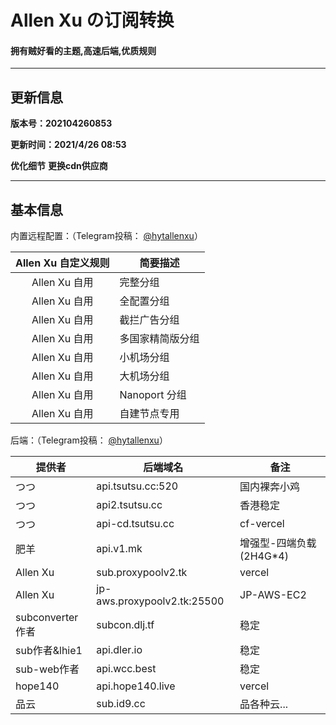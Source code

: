 # Allen Xu の订阅转换

#### 拥有贼好看的主题,高速后端,优质规则

------

## 更新信息

**版本号：202104260853**

**更新时间：2021/4/26 08:53**

**优化细节**
**更换cdn供应商**

------

## 基本信息

内置远程配置：（Telegram投稿： [@hytallenxu](https://t.me/hytallenxu)）

| Allen Xu 自定义规则 | 简要描述       |
| :------: | ------------------------ |
| Allen Xu 自用 | 完整分组   |
| Allen Xu 自用 | 全配置分组 |
| Allen Xu 自用 | 截拦广告分组 |
| Allen Xu 自用 | 多国家精简版分组 |
| Allen Xu 自用 | 小机场分组 |
| Allen Xu 自用 | 大机场分组 |
| Allen Xu 自用 | Nanoport 分组 |
| Allen Xu 自用 | 自建节点专用 |


后端：（Telegram投稿： [@hytallenxu](https://t.me/hytallenxu)）

| 提供者           | 后端域名                                  | 备注                     |
| ---------------- | ----------------------------------------- | ------------------------ |
| つつ             | api.tsutsu.cc:520                         | 国内裸奔小鸡             |
| つつ             | api2.tsutsu.cc                            | 香港稳定                 |
| つつ             | api-cd.tsutsu.cc                          | cf-vercel            |
| 肥羊             | api.v1.mk                                 | 增强型-四端负载 (2H4G*4) |
| Allen Xu         | sub.proxypoolv2.tk                        | vercel                   |
| Allen Xu         | jp-aws.proxypoolv2.tk:25500                        | JP-AWS-EC2                   |
| subconverter作者 | subcon.dlj.tf                             | 稳定                     |
| sub作者&lhie1    | api.dler.io                               | 稳定                     |
| sub-web作者      | api.wcc.best                              | 稳定                     |
| hope140          | api.hope140.live                          | vercel                   |
| 品云             | sub.id9.cc                                | 品各种云...              |

